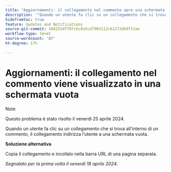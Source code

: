 ```yaml
---
title: "Aggiornamenti: il collegamento nel commento apre una schermata vuota"
description: '"Quando un utente fa clic su un collegamento che si trova all’interno di un commento, il collegamento indirizza l’utente a una schermata vuota. È disponibile una soluzione alternativa.”'
hidefromtoc: true
feature: Updates and Notifications
source-git-commit: 10d252df70fcbc0a5cd7903112c61272db9f12ae
workflow-type: tm+mt
source-wordcount: '87'
ht-degree: 17%

---
```



# Aggiornamenti: il collegamento nel commento viene visualizzato in una schermata vuota

>[!NOTE]
>
>Questo problema è stato risolto il venerdì 25 aprile 2024.

Quando un utente fa clic su un collegamento che si trova all’interno di un commento, il collegamento indirizza l’utente a una schermata vuota.

**Soluzione alternativa**

Copia il collegamento e incollalo nella barra URL di una pagina separata.

_Segnalato per la prima volta il venerdì 18 aprile 2024._


